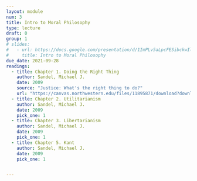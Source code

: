 ```yaml
---
layout: module
num: 3
title: Intro to Moral Philosophy
type: lecture
draft: 0
group: 1
# slides:
#   - url: https://docs.google.com/presentation/d/1ImPLv5aLpcFESibckwIl326bZiFhTF7WOiQAd-JShHk/edit?usp=sharing
#     title: Intro to Moral Philosophy
due_date: 2021-09-28
readings:
  - title: Chapter 1. Doing the Right Thing
    author: Sandel, Michael J.
    date: 2009
    source: "Justice: What's the right thing to do?"
    url: "https://canvas.northwestern.edu/files/11895871/download?download_frd=1"
  - title: Chapter 2. Utilitarianism
    author: Sandel, Michael J.
    date: 2009
    pick_one: 1
  - title: Chapter 3. Libertarianism
    author: Sandel, Michael J.
    date: 2009
    pick_one: 1
  - title: Chapter 5. Kant
    author: Sandel, Michael J.
    date: 2009
    pick_one: 1


---
```

<!-- 
## Activities
Analyze a case study:
1. <a href="https://docs.google.com/document/d/1_8m0PR24a5cFwMikdUq1b1PE_50qJkI71-eoulT5_f0/edit" target="_blank">Case 1</a>: Social media monitoring & school safety
2. <a href="https://docs.google.com/document/d/1O8vcsi99lqE-IxzNriu0zCN5tP42txZq_q1-zsc2FSI/edit" target="_blank">Case 2</a>: Identifying white nationalists in charlottesville
 -->
